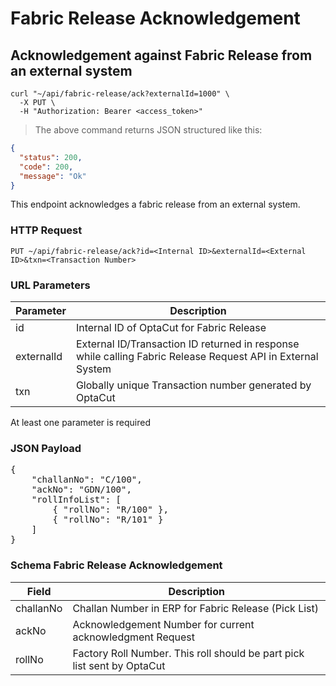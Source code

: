 # Fabric Release Acknowledgement

## Acknowledgement against Fabric Release from an external system

```shell
curl "~/api/fabric-release/ack?externalId=1000" \
  -X PUT \
  -H "Authorization: Bearer <access_token>"
```

> The above command returns JSON structured like this:

```json
{
  "status": 200,
  "code": 200,
  "message": "Ok"
}
```

This endpoint acknowledges a fabric release from an external system.

### HTTP Request

`PUT ~/api/fabric-release/ack?id=<Internal ID>&externalId=<External ID>&txn=<Transaction Number>`

### URL Parameters

| Parameter  | Description                                                                                                 |
|------------|-------------------------------------------------------------------------------------------------------------|
| id         | Internal ID of OptaCut for Fabric Release                                                                   |
| externalId | External ID/Transaction ID returned in response while calling Fabric Release Request API in External System |
| txn        | Globally unique Transaction number generated by OptaCut                                                     |

At least one parameter is required

### JSON Payload

<pre class="center-column">
{
    "challanNo": "C/100",
    "ackNo": "GDN/100",
    "rollInfoList": [
        { "rollNo": "R/100" },
        { "rollNo": "R/101" }
    ]
}
</pre>

### Schema Fabric Release Acknowledgement

| Field     | Description                                                             |
|-----------|-------------------------------------------------------------------------|
| challanNo | Challan Number in ERP for Fabric Release (Pick List)                    |
| ackNo     | Acknowledgement Number for current acknowledgment Request               |
| rollNo    | Factory Roll Number. This roll should be part pick list sent by OptaCut |


